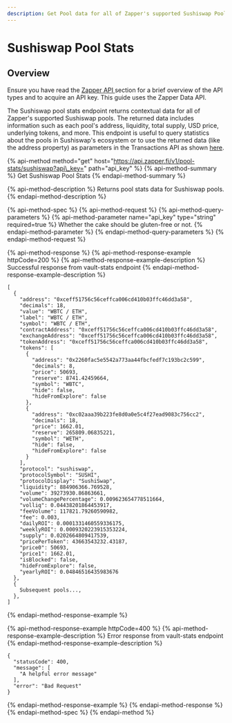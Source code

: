 ```yaml
---
description: Get Pool data for all of Zapper's supported Sushiswap Pools
---
```


# Sushiswap Pool Stats

## Overview

Ensure you have read the [Zapper API ](../zapper-api.md)section for a brief overview of the API types and to acquire an API key. This guide uses the Zapper Data API.

The Sushiswap pool stats endpoint returns contextual data for all of Zapper's supported Sushiswap pools. The returned data includes information such as each pool's address, liquidity, total supply, USD price, underlying tokens, and more. This endpoint is useful to query statistics about the pools in Sushiswap's ecosystem or to use the returned data \(like the address property\) as parameters in the Transactions API as shown [here](yearn-zap-in.md#zap-in).

{% api-method method="get" host="https://api.zapper.fi/v1/pool-stats/sushiswap?api\_key=" path="api\_key" %}
{% api-method-summary %}
Get Sushiswap Pool Stats
{% endapi-method-summary %}

{% api-method-description %}
Returns pool stats data for Sushiswap pools.
{% endapi-method-description %}

{% api-method-spec %}
{% api-method-request %}
{% api-method-query-parameters %}
{% api-method-parameter name="api\_key" type="string" required=true %}
Whether the cake should be gluten-free or not.
{% endapi-method-parameter %}
{% endapi-method-query-parameters %}
{% endapi-method-request %}

{% api-method-response %}
{% api-method-response-example httpCode=200 %}
{% api-method-response-example-description %}
Successful response from vault-stats endpoint
{% endapi-method-response-example-description %}

```
[
  {
    "address": "0xceff51756c56ceffca006cd410b03ffc46dd3a58",
    "decimals": 18,
    "value": "WBTC / ETH",
    "label": "WBTC / ETH",
    "symbol": "WBTC / ETH",
    "contractAddress": "0xceff51756c56ceffca006cd410b03ffc46dd3a58",
    "exchangeAddress": "0xceff51756c56ceffca006cd410b03ffc46dd3a58",
    "tokenAddress": "0xceff51756c56ceffca006cd410b03ffc46dd3a58",
    "tokens": [
      {
        "address": "0x2260fac5e5542a773aa44fbcfedf7c193bc2c599",
        "decimals": 8,
        "price": 50693,
        "reserve": 8741.42459664,
        "symbol": "WBTC",
        "hide": false,
        "hideFromExplore": false
      },
      {
        "address": "0xc02aaa39b223fe8d0a0e5c4f27ead9083c756cc2",
        "decimals": 18,
        "price": 1662.01,
        "reserve": 265809.06835221,
        "symbol": "WETH",
        "hide": false,
        "hideFromExplore": false
      }
    ],
    "protocol": "sushiswap",
    "protocolSymbol": "SUSHI",
    "protocolDisplay": "SushiSwap",
    "liquidity": 884906366.769528,
    "volume": 39273930.86863661,
    "volumeChangePercentage": 0.009623654778511664,
    "volliq": 0.04438201864453917,
    "feeVolume": 117821.79260590982,
    "fee": 0.003,
    "dailyROI": 0.0001331460559336175,
    "weeklyROI": 0.0009320223915353224,
    "supply": 0.0202664809417539,
    "pricePerToken": 43663543232.43187,
    "price0": 50693,
    "price1": 1662.01,
    "isBlocked": false,
    "hideFromExplore": false,
    "yearlyROI": 0.04846516435983676
  },
  {
    Subsequent pools...,
  },
]
```
{% endapi-method-response-example %}

{% api-method-response-example httpCode=400 %}
{% api-method-response-example-description %}
Error response from vault-stats endpoint
{% endapi-method-response-example-description %}

```
{
  "statusCode": 400,
  "message": [
    "A helpful error message"
  ],
  "error": "Bad Request"
}
```
{% endapi-method-response-example %}
{% endapi-method-response %}
{% endapi-method-spec %}
{% endapi-method %}



